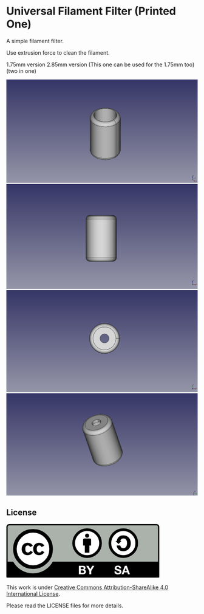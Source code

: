 # Universal Filament Filter (Printed One)

A simple filament filter.

Use extrusion force to clean the filament.

1.75mm version
2.85mm version (This one can be used for the 1.75mm too) (two in one)

<img src="./img/001.png">
<img src="./img/002.png">
<img src="./img/003.png">
<img src="./img/004.png">


## License

<img src="./img/license/by-sa.png">

This work is under [Creative Commons Attribution-ShareAlike 4.0 International License](http://creativecommons.org/licenses/by-sa/4.0/). 

Please read the LICENSE files for more details.
